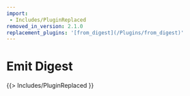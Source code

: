 ```yaml
---
import:
 - Includes/PluginReplaced
removed_in_version: 2.1.0
replacement_plugins: '[from_digest](/Plugins/from_digest)'
---
```

# Emit Digest
{{> Includes/PluginReplaced }}

